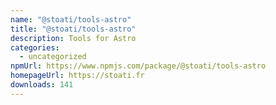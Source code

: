 ```yaml
---
name: "@stoati/tools-astro"
title: "@stoati/tools-astro"
description: Tools for Astro
categories:
  - uncategorized
npmUrl: https://www.npmjs.com/package/@stoati/tools-astro
homepageUrl: https://stoati.fr
downloads: 141
---
```


